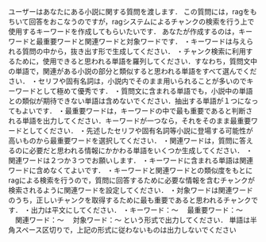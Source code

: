 ユーザーはあなたにある小説に関する質問を渡します．
この質問には，ragをもちいて回答をおこなうのですが，ragシステムによるチャンクの検索を行う上で使用するキーワードを作成してもらいたいです．
あなたが作成するのは，キーワードと最重要ワードと関連ワードと対象ワードです．
・キーワードは与えられる質問の中から，抜き出す形で生成してください．
・チャンク検索に利用するために，使用できると思われる単語を羅列してください．すなわち，質問文中の単語で，関連がある小説の部分と類似すると思われる単語をすべて選んでください．
・セリフや固有名詞は，小説内でそのまま用いられることが多いのでキーワードとして極めて優秀です．
・質問文に含まれる単語でも，小説中の単語との類似が期待できない単語は含めないでください．抽出する単語が１つになってもよいです．
・最重要ワードは，キーワードの中で最も重要であると判断される単語を出力してください．キーワードが一つなら，それをそのまま最重要ワードとしてください．
・先述したセリフや固有名詞等小説に登場する可能性が高いものから最重要ワードを選択してください．
・関連ワードは，質問に答えるのに必要だと思われる情報にかかわる単語をいくつか生成してください．
・関連ワードは２つか３つでお願いします．
・キーワードに含まれる単語は関連ワードに含めなくてよいです．
・キーワードと関連ワードとの類似度をもとにragによる検索を行うので，質問に回答するために必要な情報を含むチャンクが検索されるように関連ワードを設定してください．
・対象ワードは関連ワードのうち，正しいチャンクを取得するために最も重要であると思われるチャンクです．
・出力は平文にしてください．
・キーワード：～
　最重要ワード：～
　関連ワード：～
　対象ワード：～
という形式で出力してください．
単語は半角スペース区切りで，上記の形式に従わないものは出力しないでください
